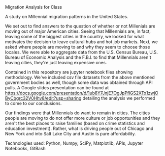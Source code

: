 
Migration Analysis for Class

A study on Millennial migration patterns in the United States.

We set out to find answers to the question of whether or not Millenials are moving out of major American cities. Seeing that Millennials are, in fact, leaving some of the biggest cities in the country, we looked for what motivates the decision to leave cultural hubs and hot job markets. Next, we asked where people are moving to and why they seem to choose those locales. We were able to aggregate data from the U.S. Census Bureau, U.S. Bureau of Economic Analysis and the F.B.I. to find that Millennials aren't leaving cities, they're just leaving expensive ones.

Contained in this repository are jupyter notebook files showing methodology. We've included csv file datasets from the above mentioned government bodies as well, though some data was obtained through API pulls. A Google slides presentation can be found at https://docs.google.com/presentation/d/1ub8Y7JnjE7OgJpPfIGS2XTx1zwjOByCbgrc32V0Hhv8/edit?usp=sharing detailing the analysis we performed to come to our conclusions.

Our findings were that Millennials do want to remain in cities. The cities people are moving to do not offer more culture or job opportunities and they aren't the best places to raise families (based on crime statistics and education investment). Rather, what is driving people out of Chicago and New York and into Salt Lake City and Austin is pure affordability.

Technologies used: Python, Numpy, SciPy, Matplotlib, APIs, Jupyter Notebooks, GitBash
